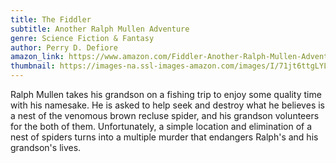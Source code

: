 ```yaml
---
title: The Fiddler
subtitle: Another Ralph Mullen Adventure
genre: Science Fiction & Fantasy
author: Perry D. Defiore
amazon_link: https://www.amazon.com/Fiddler-Another-Ralph-Mullen-Adventure/dp/1648952127/ref=sr_1_1?crid=OR3QN21ETEHG&keywords=9781648952128&qid=1643604638&sprefix=9781648952128%2Caps%2C310&sr=8-1
thumbnail: https://images-na.ssl-images-amazon.com/images/I/71jt6ttgLYL.jpg
---
```

Ralph Mullen takes his grandson on a fishing trip to enjoy some quality time with his namesake. He is asked to help seek and destroy what he believes is a nest of the venomous brown recluse spider, and his grandson volunteers for the both of them. Unfortunately, a simple location and elimination of a nest of spiders turns into a multiple murder that endangers Ralph's and his grandson's lives.
